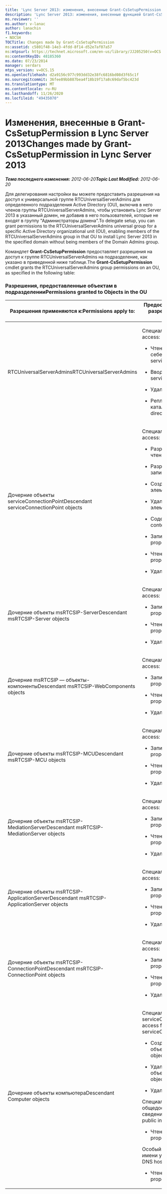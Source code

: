 ```yaml
---
title: 'Lync Server 2013: изменения, внесенные Grant-CsSetupPermission'
description: 'Lync Server 2013: изменения, внесенные функцией Grant-CsSetupPermission.'
ms.reviewer: ''
ms.author: v-lanac
author: lanachin
f1.keywords:
- NOCSH
TOCTitle: Changes made by Grant-CsSetupPermission
ms:assetid: c5801f48-14e3-4fdd-8f14-d52e7af07a57
ms:mtpsurl: https://technet.microsoft.com/en-us/library/JJ205250(v=OCS.15)
ms:contentKeyID: 48185360
ms.date: 07/23/2014
manager: serdars
mtps_version: v=OCS.15
ms.openlocfilehash: d2a9156c977c993dd32e38fc6816bd08d3f65c1f
ms.sourcegitcommit: 36fee89bb887bea4f18b19f17a8c69daf5bc423d
ms.translationtype: MT
ms.contentlocale: ru-RU
ms.lasthandoff: 11/26/2020
ms.locfileid: "49435070"
---
```

# <a name="changes-made-by-grant-cssetuppermission-in-lync-server-2013"></a><span data-ttu-id="508e7-103">Изменения, внесенные в Grant-CsSetupPermission в Lync Server 2013</span><span class="sxs-lookup"><span data-stu-id="508e7-103">Changes made by Grant-CsSetupPermission in Lync Server 2013</span></span>

<div data-xmlns="http://www.w3.org/1999/xhtml">

<div class="topic" data-xmlns="http://www.w3.org/1999/xhtml" data-msxsl="urn:schemas-microsoft-com:xslt" data-cs="https://msdn.microsoft.com/">

<div data-asp="https://msdn2.microsoft.com/asp">



</div>

<div id="mainSection">

<div id="mainBody"><span data-ttu-id="508e7-104">

<span> </span></span><span class="sxs-lookup"><span data-stu-id="508e7-104">

<span> </span></span></span>

<span data-ttu-id="508e7-105">_**Тема последнего изменения:** 2012-06-20_</span><span class="sxs-lookup"><span data-stu-id="508e7-105">_**Topic Last Modified:** 2012-06-20_</span></span>

<span data-ttu-id="508e7-106">Для делегирования настройки вы можете предоставить разрешения на доступ к универсальной группе RTCUniversalServerAdmins для определенного подразделения Active Directory (OU), включив в него членов группы RTCUniversalServerAdmins, чтобы установить Lync Server 2013 в указанный домен, не добавив в него пользователей, которые не входят в группу "Администраторы домена".</span><span class="sxs-lookup"><span data-stu-id="508e7-106">To delegate setup, you can grant permissions to the RTCUniversalServerAdmins universal group for a specific Active Directory organizational unit (OU), enabling members of the RTCUniversalServerAdmins group in that OU to install Lync Server 2013 in the specified domain without being members of the Domain Admins group.</span></span>

<span data-ttu-id="508e7-107">Командлет **Grant-CsSetupPermission** предоставляет разрешения на доступ к группе RTCUniversalServerAdmins на подразделение, как указано в приведенной ниже таблице.</span><span class="sxs-lookup"><span data-stu-id="508e7-107">The **Grant-CsSetupPermission** cmdlet grants the RTCUniversalServerAdmins group permissions on an OU, as specified in the following table:</span></span>

### <a name="permissions-granted-to-objects-in-the-ou"></a><span data-ttu-id="508e7-108">Разрешения, предоставленные объектам в подразделении</span><span class="sxs-lookup"><span data-stu-id="508e7-108">Permissions granted to Objects in the OU</span></span>

<table>
<colgroup>
<col style="width: 50%" />
<col style="width: 50%" />
</colgroup>
<thead>
<tr class="header">
<th><span data-ttu-id="508e7-109">Разрешения применяются к:</span><span class="sxs-lookup"><span data-stu-id="508e7-109">Permissions apply to:</span></span></th>
<th><span data-ttu-id="508e7-110">Предоставлены следующие разрешения:</span><span class="sxs-lookup"><span data-stu-id="508e7-110">Permissions granted are:</span></span></th>
</tr>
</thead>
<tbody>
<tr class="odd">
<td><p><span data-ttu-id="508e7-111">RTCUniversalServerAdmins</span><span class="sxs-lookup"><span data-stu-id="508e7-111">RTCUniversalServerAdmins</span></span></p></td>
<td><p><span data-ttu-id="508e7-112">Специальный доступ:</span><span class="sxs-lookup"><span data-stu-id="508e7-112">Special access:</span></span></p>
<ul>
<li><p><span data-ttu-id="508e7-113">Чтение передаваемые по себе</span><span class="sxs-lookup"><span data-stu-id="508e7-113">Read servicePrincipalName</span></span></p></li>
<li><p><span data-ttu-id="508e7-114">Вводный текст</span><span class="sxs-lookup"><span data-stu-id="508e7-114">Write servicePrincipalName</span></span></p></li>
<li><p><span data-ttu-id="508e7-115">Удалить дерево</span><span class="sxs-lookup"><span data-stu-id="508e7-115">Delete tree</span></span></p></li>
<li><p><span data-ttu-id="508e7-116">Репликация изменений каталога</span><span class="sxs-lookup"><span data-stu-id="508e7-116">Replicating directory changes</span></span></p></li>
</ul></td>
</tr>
<tr class="even">
<td><p><span data-ttu-id="508e7-117">Дочерние объекты serviceConnectionPoint</span><span class="sxs-lookup"><span data-stu-id="508e7-117">Descendant serviceConnectionPoint objects</span></span></p></td>
<td><p><span data-ttu-id="508e7-118">Специальный доступ:</span><span class="sxs-lookup"><span data-stu-id="508e7-118">Special access:</span></span></p>
<ul>
<li><p><span data-ttu-id="508e7-119">Разрешения на чтение</span><span class="sxs-lookup"><span data-stu-id="508e7-119">Read permissions</span></span></p></li>
<li><p><span data-ttu-id="508e7-120">Разрешения на запись</span><span class="sxs-lookup"><span data-stu-id="508e7-120">Write permissions</span></span></p></li>
<li><p><span data-ttu-id="508e7-121">Создание дочернего элемента</span><span class="sxs-lookup"><span data-stu-id="508e7-121">Create child</span></span></p></li>
<li><p><span data-ttu-id="508e7-122">Удалить дочерний элемент</span><span class="sxs-lookup"><span data-stu-id="508e7-122">Delete child</span></span></p></li>
<li><p><span data-ttu-id="508e7-123">Содержимое списка</span><span class="sxs-lookup"><span data-stu-id="508e7-123">List contents</span></span></p></li>
<li><p><span data-ttu-id="508e7-124">Запись свойства</span><span class="sxs-lookup"><span data-stu-id="508e7-124">Write property</span></span></p></li>
<li><p><span data-ttu-id="508e7-125">Чтение свойства</span><span class="sxs-lookup"><span data-stu-id="508e7-125">Read property</span></span></p></li>
<li><p><span data-ttu-id="508e7-126">Удалить дерево</span><span class="sxs-lookup"><span data-stu-id="508e7-126">Delete tree</span></span></p></li>
</ul></td>
</tr>
<tr class="odd">
<td><p><span data-ttu-id="508e7-127">Дочерние объекты msRTCSIP-Server</span><span class="sxs-lookup"><span data-stu-id="508e7-127">Descendant msRTCSIP-Server objects</span></span></p></td>
<td><p><span data-ttu-id="508e7-128">Специальный доступ:</span><span class="sxs-lookup"><span data-stu-id="508e7-128">Special access:</span></span></p>
<ul>
<li><p><span data-ttu-id="508e7-129">Запись свойства</span><span class="sxs-lookup"><span data-stu-id="508e7-129">Write property</span></span></p></li>
<li><p><span data-ttu-id="508e7-130">Чтение свойства</span><span class="sxs-lookup"><span data-stu-id="508e7-130">Read property</span></span></p></li>
<li><p><span data-ttu-id="508e7-131">Удалить дерево</span><span class="sxs-lookup"><span data-stu-id="508e7-131">Delete tree</span></span></p></li>
</ul></td>
</tr>
<tr class="even">
<td><p><span data-ttu-id="508e7-132">Дочерние msRTCSIP — объекты-компоненты</span><span class="sxs-lookup"><span data-stu-id="508e7-132">Descendant msRTCSIP-WebComponents objects</span></span></p></td>
<td><p><span data-ttu-id="508e7-133">Специальный доступ:</span><span class="sxs-lookup"><span data-stu-id="508e7-133">Special access:</span></span></p>
<ul>
<li><p><span data-ttu-id="508e7-134">Запись свойства</span><span class="sxs-lookup"><span data-stu-id="508e7-134">Write property</span></span></p></li>
<li><p><span data-ttu-id="508e7-135">Чтение свойства</span><span class="sxs-lookup"><span data-stu-id="508e7-135">Read property</span></span></p></li>
<li><p><span data-ttu-id="508e7-136">Удалить дерево</span><span class="sxs-lookup"><span data-stu-id="508e7-136">Delete tree</span></span></p></li>
</ul></td>
</tr>
<tr class="odd">
<td><p><span data-ttu-id="508e7-137">Дочерние объекты msRTCSIP-MCU</span><span class="sxs-lookup"><span data-stu-id="508e7-137">Descendant msRTCSIP-MCU objects</span></span></p></td>
<td><p><span data-ttu-id="508e7-138">Специальный доступ:</span><span class="sxs-lookup"><span data-stu-id="508e7-138">Special access:</span></span></p>
<ul>
<li><p><span data-ttu-id="508e7-139">Запись свойства</span><span class="sxs-lookup"><span data-stu-id="508e7-139">Write property</span></span></p></li>
<li><p><span data-ttu-id="508e7-140">Чтение свойства</span><span class="sxs-lookup"><span data-stu-id="508e7-140">Read property</span></span></p></li>
<li><p><span data-ttu-id="508e7-141">Удалить дерево</span><span class="sxs-lookup"><span data-stu-id="508e7-141">Delete tree</span></span></p></li>
</ul></td>
</tr>
<tr class="even">
<td><p><span data-ttu-id="508e7-142">Дочерние объекты msRTCSIP-MediationServer</span><span class="sxs-lookup"><span data-stu-id="508e7-142">Descendant msRTCSIP-MediationServer objects</span></span></p></td>
<td><p><span data-ttu-id="508e7-143">Специальный доступ:</span><span class="sxs-lookup"><span data-stu-id="508e7-143">Special access:</span></span></p>
<ul>
<li><p><span data-ttu-id="508e7-144">Запись свойства</span><span class="sxs-lookup"><span data-stu-id="508e7-144">Write property</span></span></p></li>
<li><p><span data-ttu-id="508e7-145">Чтение свойства</span><span class="sxs-lookup"><span data-stu-id="508e7-145">Read property</span></span></p></li>
<li><p><span data-ttu-id="508e7-146">Удалить дерево</span><span class="sxs-lookup"><span data-stu-id="508e7-146">Delete tree</span></span></p></li>
</ul></td>
</tr>
<tr class="odd">
<td><p><span data-ttu-id="508e7-147">Дочерние объекты msRTCSIP-ApplicationServer</span><span class="sxs-lookup"><span data-stu-id="508e7-147">Descendant msRTCSIP-ApplicationServer objects</span></span></p></td>
<td><p><span data-ttu-id="508e7-148">Специальный доступ:</span><span class="sxs-lookup"><span data-stu-id="508e7-148">Special access:</span></span></p>
<ul>
<li><p><span data-ttu-id="508e7-149">Запись свойства</span><span class="sxs-lookup"><span data-stu-id="508e7-149">Write property</span></span></p></li>
<li><p><span data-ttu-id="508e7-150">Чтение свойства</span><span class="sxs-lookup"><span data-stu-id="508e7-150">Read property</span></span></p></li>
<li><p><span data-ttu-id="508e7-151">Удалить дерево</span><span class="sxs-lookup"><span data-stu-id="508e7-151">Delete tree</span></span></p></li>
</ul></td>
</tr>
<tr class="even">
<td><p><span data-ttu-id="508e7-152">Дочерние объекты msRTCSIP-ConnectionPoint</span><span class="sxs-lookup"><span data-stu-id="508e7-152">Descendant msRTCSIP-ConnectionPoint objects</span></span></p></td>
<td><p><span data-ttu-id="508e7-153">Специальный доступ:</span><span class="sxs-lookup"><span data-stu-id="508e7-153">Special access:</span></span></p>
<ul>
<li><p><span data-ttu-id="508e7-154">Запись свойства</span><span class="sxs-lookup"><span data-stu-id="508e7-154">Write property</span></span></p></li>
<li><p><span data-ttu-id="508e7-155">Чтение свойства</span><span class="sxs-lookup"><span data-stu-id="508e7-155">Read property</span></span></p></li>
<li><p><span data-ttu-id="508e7-156">Удалить дерево</span><span class="sxs-lookup"><span data-stu-id="508e7-156">Delete tree</span></span></p></li>
</ul></td>
</tr>
<tr class="odd">
<td><p><span data-ttu-id="508e7-157">Дочерние объекты компьютера</span><span class="sxs-lookup"><span data-stu-id="508e7-157">Descendant Computer objects</span></span></p></td>
<td><p><span data-ttu-id="508e7-158">Специальный доступ для serviceConnectionPoint:</span><span class="sxs-lookup"><span data-stu-id="508e7-158">Special access for serviceConnectionPoint:</span></span></p>
<ul>
<li><p><span data-ttu-id="508e7-159">Создание дочерних объектов</span><span class="sxs-lookup"><span data-stu-id="508e7-159">Create child objects</span></span></p></li>
<li><p><span data-ttu-id="508e7-160">Удаление дочерних объектов</span><span class="sxs-lookup"><span data-stu-id="508e7-160">Delete child objects</span></span></p></li>
<li><p><span data-ttu-id="508e7-161">Удалить дерево</span><span class="sxs-lookup"><span data-stu-id="508e7-161">Delete tree</span></span></p></li>
</ul>
<p><span data-ttu-id="508e7-162">Специальный доступ к общедоступным сведениям:</span><span class="sxs-lookup"><span data-stu-id="508e7-162">Special access for public information:</span></span></p>
<ul>
<li><p><span data-ttu-id="508e7-163">Чтение свойства</span><span class="sxs-lookup"><span data-stu-id="508e7-163">Read property</span></span></p></li>
</ul>
<p><span data-ttu-id="508e7-164">Особый доступ для DNS-имени узла:</span><span class="sxs-lookup"><span data-stu-id="508e7-164">Special access for DNS host name:</span></span></p>
<ul>
<li><p><span data-ttu-id="508e7-165">Чтение свойства</span><span class="sxs-lookup"><span data-stu-id="508e7-165">Read property</span></span></p></li>
</ul></td>
</tr>
</tbody>
</table><span data-ttu-id="508e7-166">


</div>

<span> </span>

</div>

</div>

</span><span class="sxs-lookup"><span data-stu-id="508e7-166">


</div>

<span> </span>

</div>

</div>

</span></span></div>


